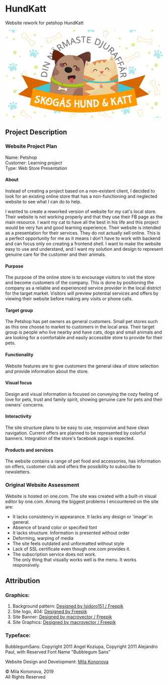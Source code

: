# HundKatt
Website rework for petshop HundKatt  

![Website for petshop HundKatt](/img/shk-meta-image.jpg)

## Project Description  

### Website Project Plan
Name: Petshop  
Customer: Learning project  
Type: Web Store Presentation  
#### About
Instead of creating a project based on a non-existent client, I decided to look for an existing online store that has a non-functioning and neglected website to see what I can do to help.

I wanted to create a reworked version of website for my cat's local store. Their website is not working properly and that they use their FB page as the main resource. I want my cat to have all the best in his life and this project would be very fun and good learning experience. 
Their website is intended as a presentation for their services. They do not actually sell online. This is a perfect opportunity for me as it means I don't have to work with backend and can focus only on creating a frontend shell. I want to make the website easy to use and understand, and I want my solution and design to represent genuine care for the customer and their animals.

#### Purpose
The purpose of the online store is to encourage visitors to visit the store and become customers of the company. This is done by positioning the company as a reliable and experienced service provider in the local district for the target market.
Visitors will preview potential services and offers by viewing their website before making any visits or phone calls. 
#### Target group
The Petshop has pet owners as general customers. Small pet stores such as this one choose to market to customers in the local area. Their target group is people who live nearby and have cats, dogs and small animals and are looking for a comfortable and easily accessible store to provide for their pets.
#### Functionality
Website features are to give customers the general idea of store selection and provide information about the store.
#### Visual focus
Design and visual information is focused on conveying the cozy feeling of love for pets, trust and family spirit, showing genuine care for pets and their owners' concerns.
#### Interactivity
The site structure plans to be easy to use, responsive and have clean navigation. Current offers are planned to be represented by colorful banners. Integration of the store's facebook page is expected.
#### Products and services
The website contains a range of pet food and accessories, has information on offers, customer club and offers the possibility to subscribe to newsletters.

### Original Website Assessment
Website is hosted on one.com. The site was created with a built-in visual editor by one.com.
Among the biggest problems I encountered on the site are:  
+ It lacks consistency in appearance. It lacks any design or 'image' in general.
+ Absence of brand color or specified font
+ It lacks structure. Information is presented without order
+ Deforming, warping of media
+ The site feels outdated and unformatted without style
+ Lack of SSL certificate even though one.com provides it.
+ The subscription service does not work.  
The only thing that visually works well is the menu. It works responsively.


## Attribution
### Graphics:
1. Background pattern: [Designed by Isidoro151 / Freepik](http://www.freepik.com)
2. Site logo, 404: [Designed by Freepik](http://www.freepik.com)
3. Site Banner: [Designed by macrovector / Freepik](http://www.freepik.com)
4. Site Graphics: [Designed by macrovector / Freepik](http://www.freepik.com)

### Typeface:
BubblegumSans: Copyright 2011 Angel Koziupa, Copyright 2011 Alejandro Paul, with Reserved Font Name "Bubblegum Sans"  

Website Design and Development: [Mila Kononova](https://www.milakononova.com/)  

&copy; Mila Kononova, 2019  
All Rights Reserved